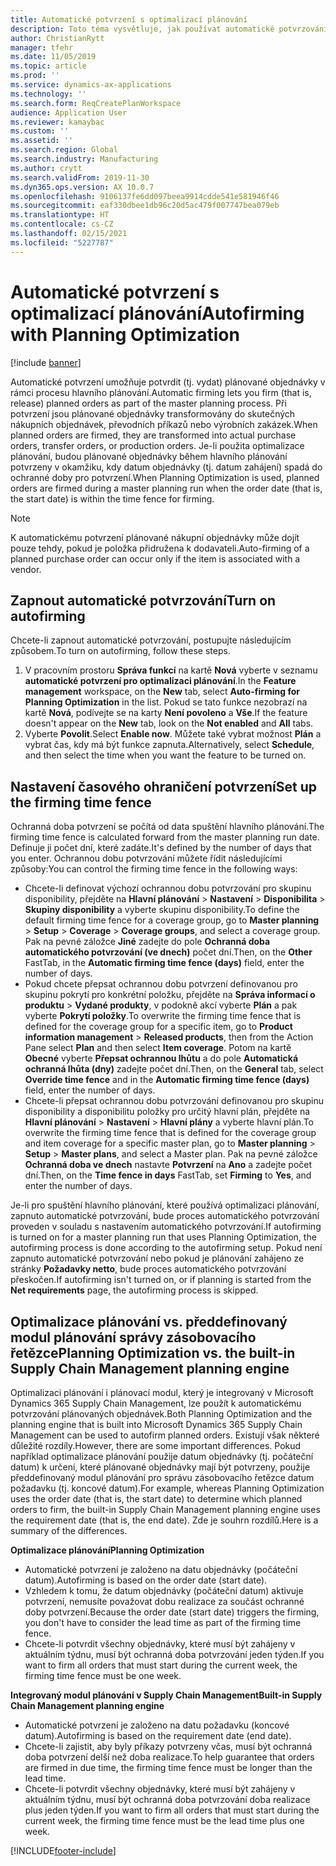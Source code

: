 ```yaml
---
title: Automatické potvrzení s optimalizací plánování
description: Toto téma vysvětluje, jak používat automatické potvrzování s optimalizací plánování.
author: ChristianRytt
manager: tfehr
ms.date: 11/05/2019
ms.topic: article
ms.prod: ''
ms.service: dynamics-ax-applications
ms.technology: ''
ms.search.form: ReqCreatePlanWorkspace
audience: Application User
ms.reviewer: kamaybac
ms.custom: ''
ms.assetid: ''
ms.search.region: Global
ms.search.industry: Manufacturing
ms.author: crytt
ms.search.validFrom: 2019-11-30
ms.dyn365.ops.version: AX 10.0.7
ms.openlocfilehash: 9106137fe6dd097beea9914cdde541e581946f46
ms.sourcegitcommit: eaf330dbee1db96c20d5ac479f007747bea079eb
ms.translationtype: HT
ms.contentlocale: cs-CZ
ms.lasthandoff: 02/15/2021
ms.locfileid: "5227787"
---
```

# <a name="autofirming-with-planning-optimization"></a><span data-ttu-id="1ece3-103">Automatické potvrzení s optimalizací plánování</span><span class="sxs-lookup"><span data-stu-id="1ece3-103">Autofirming with Planning Optimization</span></span>

[!include [banner](../../includes/banner.md)]

<span data-ttu-id="1ece3-104">Automatické potvrzení umožňuje potvrdit (tj. vydat) plánované objednávky v rámci procesu hlavního plánování.</span><span class="sxs-lookup"><span data-stu-id="1ece3-104">Automatic firming lets you firm (that is, release) planned orders as part of the master planning process.</span></span> <span data-ttu-id="1ece3-105">Při potvrzení jsou plánované objednávky transformovány do skutečných nákupních objednávek, převodních příkazů nebo výrobních zakázek.</span><span class="sxs-lookup"><span data-stu-id="1ece3-105">When planned orders are firmed, they are transformed into actual purchase orders, transfer orders, or production orders.</span></span> <span data-ttu-id="1ece3-106">Je-li použita optimalizace plánování, budou plánované objednávky během hlavního plánování potvrzeny v okamžiku, kdy datum objednávky (tj. datum zahájení) spadá do ochranné doby pro potvrzení.</span><span class="sxs-lookup"><span data-stu-id="1ece3-106">When Planning Optimization is used, planned orders are firmed during a master planning run when the order date (that is, the start date) is within the time fence for firming.</span></span>

> [!NOTE]
> <span data-ttu-id="1ece3-107">K automatickému potvrzení plánované nákupní objednávky může dojít pouze tehdy, pokud je položka přidružena k dodavateli.</span><span class="sxs-lookup"><span data-stu-id="1ece3-107">Auto-firming of a planned purchase order can occur only if the item is associated with a vendor.</span></span>

## <a name="turn-on-autofirming"></a><span data-ttu-id="1ece3-108">Zapnout automatické potvrzování</span><span class="sxs-lookup"><span data-stu-id="1ece3-108">Turn on autofirming</span></span>

<span data-ttu-id="1ece3-109">Chcete-li zapnout automatické potvrzování, postupujte následujícím způsobem.</span><span class="sxs-lookup"><span data-stu-id="1ece3-109">To turn on autofirming, follow these steps.</span></span>

1. <span data-ttu-id="1ece3-110">V pracovním prostoru **Správa funkcí** na kartě **Nová** vyberte v seznamu **automatické potvrzení pro optimalizaci plánování**.</span><span class="sxs-lookup"><span data-stu-id="1ece3-110">In the **Feature management** workspace, on the **New** tab, select **Auto-firming for Planning Optimization** in the list.</span></span> <span data-ttu-id="1ece3-111">Pokud se tato funkce nezobrazí na kartě **Nová**, podívejte se na karty **Není povoleno** a **Vše**.</span><span class="sxs-lookup"><span data-stu-id="1ece3-111">If the feature doesn't appear on the **New** tab, look on the **Not enabled** and **All** tabs.</span></span>
1. <span data-ttu-id="1ece3-112">Vyberte **Povolit**.</span><span class="sxs-lookup"><span data-stu-id="1ece3-112">Select **Enable now**.</span></span> <span data-ttu-id="1ece3-113">Můžete také vybrat možnost **Plán** a vybrat čas, kdy má být funkce zapnuta.</span><span class="sxs-lookup"><span data-stu-id="1ece3-113">Alternatively, select **Schedule**, and then select the time when you want the feature to be turned on.</span></span>

## <a name="set-up-the-firming-time-fence"></a><span data-ttu-id="1ece3-114">Nastavení časového ohraničení potvrzení</span><span class="sxs-lookup"><span data-stu-id="1ece3-114">Set up the firming time fence</span></span>

<span data-ttu-id="1ece3-115">Ochranná doba potvrzení se počítá od data spuštění hlavního plánování.</span><span class="sxs-lookup"><span data-stu-id="1ece3-115">The firming time fence is calculated forward from the master planning run date.</span></span> <span data-ttu-id="1ece3-116">Definuje ji počet dní, které zadáte.</span><span class="sxs-lookup"><span data-stu-id="1ece3-116">It's defined by the number of days that you enter.</span></span> <span data-ttu-id="1ece3-117">Ochrannou dobu potvrzování můžete řídit následujícími způsoby:</span><span class="sxs-lookup"><span data-stu-id="1ece3-117">You can control the firming time fence in the following ways:</span></span>

- <span data-ttu-id="1ece3-118">Chcete-li definovat výchozí ochrannou dobu potvrzování pro skupinu disponibility, přejděte na **Hlavní plánování** \> **Nastavení** \> **Disponibilita** \> **Skupiny disponibility** a vyberte skupinu disponibility.</span><span class="sxs-lookup"><span data-stu-id="1ece3-118">To define the default firming time fence for a coverage group, go to **Master planning** \> **Setup** \> **Coverage** \> **Coverage groups**, and select a coverage group.</span></span> <span data-ttu-id="1ece3-119">Pak na pevné záložce **Jiné** zadejte do pole **Ochranná doba automatického potvrzování (ve dnech)** počet dní.</span><span class="sxs-lookup"><span data-stu-id="1ece3-119">Then, on the **Other** FastTab, in the **Automatic firming time fence (days)** field, enter the number of days.</span></span>
- <span data-ttu-id="1ece3-120">Pokud chcete přepsat ochrannou dobu potvrzení definovanou pro skupinu pokrytí pro konkrétní položku, přejděte na **Správa informací o produktu** \> **Vydané produkty**, v podokně akcí vyberte **Plán** a pak vyberte **Pokrytí položky**.</span><span class="sxs-lookup"><span data-stu-id="1ece3-120">To overwrite the firming time fence that is defined for the coverage group for a specific item, go to **Product information management** \> **Released products**, then from the Action Pane select **Plan** and then select **Item coverage**.</span></span> <span data-ttu-id="1ece3-121">Potom na kartě **Obecné** vyberte **Přepsat ochrannou lhůtu** a do pole **Automatická ochranná lhůta (dny)** zadejte počet dní.</span><span class="sxs-lookup"><span data-stu-id="1ece3-121">Then, on the **General** tab, select **Override time fence** and in the **Automatic firming time fence (days)** field, enter the number of days.</span></span>
- <span data-ttu-id="1ece3-122">Chcete-li přepsat ochrannou dobu potvrzování definovanou pro skupinu disponibility a disponibilitu položky pro určitý hlavní plán, přejděte na **Hlavní plánování** \> **Nastavení** \> **Hlavní plány** a vyberte hlavní plán.</span><span class="sxs-lookup"><span data-stu-id="1ece3-122">To overwrite the firming time fence that is defined for the coverage group and item coverage for a specific master plan, go to **Master planning** \> **Setup** \> **Master plans**, and select a Master plan.</span></span> <span data-ttu-id="1ece3-123">Pak na pevné záložce **Ochranná doba ve dnech** nastavte **Potvrzení** na **Ano** a zadejte počet dní.</span><span class="sxs-lookup"><span data-stu-id="1ece3-123">Then, on the **Time fence in days** FastTab, set **Firming** to **Yes**, and enter the number of days.</span></span>

<span data-ttu-id="1ece3-124">Je-li pro spuštění hlavního plánování, které používá optimalizaci plánování, zapnuto automatické potvrzování, bude proces automatického potvrzování proveden v souladu s nastavením automatického potvrzování.</span><span class="sxs-lookup"><span data-stu-id="1ece3-124">If autofirming is turned on for a master planning run that uses Planning Optimization, the autofirming process is done according to the autofirming setup.</span></span> <span data-ttu-id="1ece3-125">Pokud není zapnuto automatické potvrzování nebo pokud je plánování zahájeno ze stránky **Požadavky netto**, bude proces automatického potvrzování přeskočen.</span><span class="sxs-lookup"><span data-stu-id="1ece3-125">If autofirming isn't turned on, or if planning is started from the **Net requirements** page, the autofirming process is skipped.</span></span>

## <a name="planning-optimization-vs-the-built-in-supply-chain-management-planning-engine"></a><span data-ttu-id="1ece3-126">Optimalizace plánování vs. předdefinovaný modul plánování správy zásobovacího řetězce</span><span class="sxs-lookup"><span data-stu-id="1ece3-126">Planning Optimization vs. the built-in Supply Chain Management planning engine</span></span>

<span data-ttu-id="1ece3-127">Optimalizaci plánování i plánovací modul, který je integrovaný v Microsoft Dynamics 365 Supply Chain Management, lze použít k automatickému potvrzování plánovaných objednávek.</span><span class="sxs-lookup"><span data-stu-id="1ece3-127">Both Planning Optimization and the planning engine that is built into Microsoft Dynamics 365 Supply Chain Management can be used to autofirm planned orders.</span></span> <span data-ttu-id="1ece3-128">Existují však některé důležité rozdíly.</span><span class="sxs-lookup"><span data-stu-id="1ece3-128">However, there are some important differences.</span></span> <span data-ttu-id="1ece3-129">Pokud například optimalizace plánování použije datum objednávky (tj. počáteční datum) k určení, které plánované objednávky mají být potvrzeny, použije předdefinovaný modul plánování pro správu zásobovacího řetězce datum požadavku (tj. koncové datum).</span><span class="sxs-lookup"><span data-stu-id="1ece3-129">For example, whereas Planning Optimization uses the order date (that is, the start date) to determine which planned orders to firm, the built-in Supply Chain Management planning engine uses the requirement date (that is, the end date).</span></span> <span data-ttu-id="1ece3-130">Zde je souhrn rozdílů.</span><span class="sxs-lookup"><span data-stu-id="1ece3-130">Here is a summary of the differences.</span></span>

<span data-ttu-id="1ece3-131">**Optimalizace plánování**</span><span class="sxs-lookup"><span data-stu-id="1ece3-131">**Planning Optimization**</span></span>

- <span data-ttu-id="1ece3-132">Automatické potvrzení je založeno na datu objednávky (počáteční datum).</span><span class="sxs-lookup"><span data-stu-id="1ece3-132">Autofirming is based on the order date (start date).</span></span>
- <span data-ttu-id="1ece3-133">Vzhledem k tomu, že datum objednávky (počáteční datum) aktivuje potvrzení, nemusíte považovat dobu realizace za součást ochranné doby potvrzení.</span><span class="sxs-lookup"><span data-stu-id="1ece3-133">Because the order date (start date) triggers the firming, you don't have to consider the lead time as part of the firming time fence.</span></span>
- <span data-ttu-id="1ece3-134">Chcete-li potvrdit všechny objednávky, které musí být zahájeny v aktuálním týdnu, musí být ochranná doba potvrzování jeden týden.</span><span class="sxs-lookup"><span data-stu-id="1ece3-134">If you want to firm all orders that must start during the current week, the firming time fence must be one week.</span></span>

<span data-ttu-id="1ece3-135">**Integrovaný modul plánování v Supply Chain Management**</span><span class="sxs-lookup"><span data-stu-id="1ece3-135">**Built-in Supply Chain Management planning engine**</span></span>

- <span data-ttu-id="1ece3-136">Automatické potvrzení je založeno na datu požadavku (koncové datum).</span><span class="sxs-lookup"><span data-stu-id="1ece3-136">Autofirming is based on the requirement date (end date).</span></span>
- <span data-ttu-id="1ece3-137">Chcete-li zajistit, aby byly příkazy potvrzeny včas, musí být ochranná doba potvrzení delší než doba realizace.</span><span class="sxs-lookup"><span data-stu-id="1ece3-137">To help guarantee that orders are firmed in due time, the firming time fence must be longer than the lead time.</span></span>
- <span data-ttu-id="1ece3-138">Chcete-li potvrdit všechny objednávky, které musí být zahájeny v aktuálním týdnu, musí být ochranná doba potvrzování doba realizace plus jeden týden.</span><span class="sxs-lookup"><span data-stu-id="1ece3-138">If you want to firm all orders that must start during the current week, the firming time fence must be the lead time plus one week.</span></span>


[!INCLUDE[footer-include](../../../includes/footer-banner.md)]